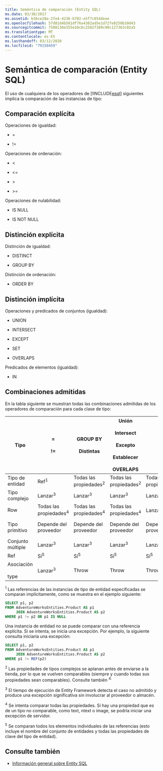 ```yaml
---
title: Semántica de comparación (Entity SQL)
ms.date: 03/30/2017
ms.assetid: b36ce28a-2fe4-4236-b782-e5f7c054deae
ms.openlocfilehash: 57d81d4b581df76a4382ad5e1d72fe8250b10d43
ms.sourcegitcommit: 7588136e355e10cbc2582f389c90c127363c02a5
ms.translationtype: MT
ms.contentlocale: es-ES
ms.lasthandoff: 03/12/2020
ms.locfileid: "79150459"
---
```

# <a name="comparison-semantics-entity-sql"></a>Semántica de comparación (Entity SQL)
El uso de cualquiera de los operadores de [!INCLUDE[esql](../../../../../../includes/esql-md.md)] siguientes implica la comparación de las instancias de tipo:  
  
## <a name="explicit-comparison"></a>Comparación explícita  
 Operaciones de igualdad:  
  
- =  
  
- !=  
  
 Operaciones de ordenación:  
  
- <  
  
- \<=  
  
- \>  
  
- \>=  
  
 Operaciones de nulabilidad:  
  
- IS NULL  
  
- IS NOT NULL  
  
## <a name="explicit-distinction"></a>Distinción explícita  
 Distinción de igualdad:  
  
- DISTINCT  
  
- GROUP BY  
  
 Distinción de ordenación:  
  
- ORDER BY  
  
## <a name="implicit-distinction"></a>Distinción implícita  
 Operaciones y predicados de conjuntos (igualdad):  
  
- UNION  
  
- INTERSECT  
  
- EXCEPT  
  
- SET  
  
- OVERLAPS  
  
 Predicados de elementos (igualdad):  
  
- IN  
  
## <a name="supported-combinations"></a>Combinaciones admitidas  
 En la tabla siguiente se muestran todas las combinaciones admitidas de los operadores de comparación para cada clase de tipo:  
  
|**Tipo**|**=**<br /><br /> **!=**|**GROUP BY**<br /><br /> **Distintas**|**Unión**<br /><br /> **Intersect**<br /><br /> **Excepto**<br /><br /> **Establecer**<br /><br /> **OVERLAPS**|**En**|**< <**<br /><br /> **> >**|**PEDIDO POR**|**ES NULO**<br /><br /> **NO ES NULO**|  
|-|-|-|-|-|-|-|-|  
|Tipo de entidad|Ref<sup>1</sup>|Todas las propiedades<sup>2</sup>|Todas las propiedades<sup>2</sup>|Todas las propiedades<sup>2</sup>|Lanzar<sup>3</sup>|Lanzar<sup>3</sup>|Ref<sup>1</sup>|  
|Tipo complejo|Lanzar<sup>3</sup>|Lanzar<sup>3</sup>|Lanzar<sup>3</sup>|Lanzar<sup>3</sup>|Lanzar<sup>3</sup>|Lanzar<sup>3</sup>|Lanzar<sup>3</sup>|  
|Row|Todas las propiedades<sup>4</sup>|Todas las propiedades<sup>4</sup>|Todas las propiedades<sup>4</sup>|Lanzar<sup>3</sup>|Lanzar<sup>3</sup>|Todas las propiedades<sup>4</sup>|Lanzar<sup>3</sup>|  
|Tipo primitivo|Depende del proveedor|Depende del proveedor|Depende del proveedor|Depende del proveedor|Depende del proveedor|Depende del proveedor|Depende del proveedor|  
|Conjunto múltiple|Lanzar<sup>3</sup>|Lanzar<sup>3</sup>|Lanzar<sup>3</sup>|Lanzar<sup>3</sup>|Lanzar<sup>3</sup>|Lanzar<sup>3</sup>|Lanzar<sup>3</sup>|  
|Ref|Sí<sup>5</sup>|Sí<sup>5</sup>|Sí<sup>5</sup>|Sí<sup>5</sup>|Throw|Throw|Sí<sup>5</sup>|  
|Asociación<br /><br /> type|Lanzar<sup>3</sup>|Throw|Throw|Throw|Lanzar<sup>3</sup>|Lanzar<sup>3</sup>|Lanzar<sup>3</sup>|  
  
 <sup>1</sup> Las referencias de las instancias de tipo de entidad especificadas se comparan implícitamente, como se muestra en el ejemplo siguiente:  
  
```sql  
SELECT p1, p2
FROM AdventureWorksEntities.Product AS p1
     JOIN AdventureWorksEntities.Product AS p2
WHERE p1 != p2 OR p1 IS NULL  
```  
  
 Una instancia de entidad no se puede comparar con una referencia explícita. Si se intenta, se inicia una excepción. Por ejemplo, la siguiente consulta iniciaría una excepción:  
  
```sql  
SELECT p1, p2
FROM AdventureWorksEntities.Product AS p1
     JOIN AdventureWorksEntities.Product AS p2
WHERE p1 != REF(p2)  
```  
  
 <sup>2</sup> Las propiedades de tipos complejos se aplanan antes de enviarse a la tienda, por lo que se vuelven comparables (siempre y cuando todas sus propiedades sean comparables). Consulte también <sup>4.</sup>  
  
 <sup>3</sup> El tiempo de ejecución de Entity Framework detecta el caso no admitido y produce una excepción significativa sin involucrar al proveedor o almacén.  
  
 <sup>4</sup> Se intenta comparar todas las propiedades. Si hay una propiedad que es de un tipo no comparable, como text, ntext o image, se podría iniciar una excepción de servidor.  
  
 <sup>5</sup> Se comparan todos los elementos individuales de las referencias (esto incluye el nombre del conjunto de entidades y todas las propiedades de clave del tipo de entidad).  
  
## <a name="see-also"></a>Consulte también

- [Información general sobre Entity SQL](entity-sql-overview.md)
